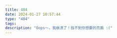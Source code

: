 ```yaml
---
title: 404
date: 2024-01-27 10:57:44
type: "404"
tags:
description: "Oops～，我崩溃了！找不到你想要的页面 :("
---
```

